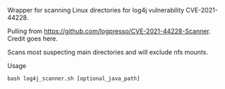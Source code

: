 Wrapper for scanning Linux directories for log4j vulnerability CVE-2021-44228.

Pulling from https://github.com/logpresso/CVE-2021-44228-Scanner. Credit goes here.

Scans most suspecting main directories and will exclude nfs mounts.

Usage
```
bash log4j_scanner.sh [optional_java_path]